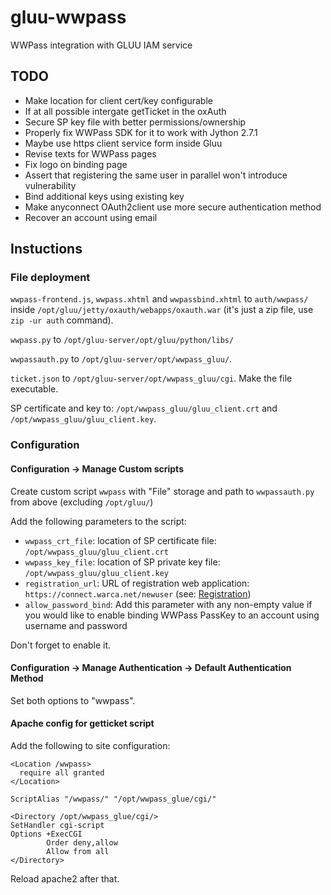 # gluu-wwpass

WWPass integration with GLUU IAM service

## TODO
 - Make location for client cert/key configurable
 - If at all possible intergate getTicket in the oxAuth
 - Secure SP key file with better permissions/ownership
 - Properly fix WWPass SDK for it to work with Jython 2.7.1
 - Maybe use https client service form inside Gluu
 - Revise texts for WWPass pages
 - Fix logo on binding page
 - Assert that registering the same user in parallel won't introduce vulnerability
 - Bind additional keys using existing key
 - Make anyconnect OAuth2client use more secure authentication method
 - Recover an account using email

## Instuctions

### File deployment
`wwpass-frontend.js`, `wwpass.xhtml` and `wwpassbind.xhtml` to `auth/wwpass/` inside `/opt/gluu/jetty/oxauth/webapps/oxauth.war` (it's just a zip file, use `zip -ur auth` command).

`wwpass.py` to `/opt/gluu-server/opt/gluu/python/libs/`

`wwpassauth.py` to `/opt/gluu-server/opt/wwpass_gluu/`.

`ticket.json` to `/opt/gluu-server/opt/wwpass_gluu/cgi`. Make the file executable.

SP certificate and key to: `/opt/wwpass_gluu/gluu_client.crt` and `/opt/wwpass_gluu/gluu_client.key`.

### Configuration

#### Configuration -> Manage Custom scripts

Create custom script `wwpass` with "File" storage and path to `wwpassauth.py` from above (excluding `/opt/gluu/`)

Add the following parameters to the script:
 - `wwpass_crt_file`: location of SP certificate file: `/opt/wwpass_gluu/gluu_client.crt`
 - `wwpass_key_file`: location of SP private key file: `/opt/wwpass_gluu/gluu_client.key`
 - `registration_url`: URL of registration web application: `https://connect.warca.net/newuser` (see: [Registration](registration//README.md))
 - `allow_password_bind`: Add this parameter with any non-empty value if you would like to enable binding WWPass PassKey to an account using username and password

Don't forget to enable it.

#### Configuration -> Manage Authentication -> Default Authentication Method

Set both options to "wwpass".

#### Apache config for getticket script

Add the following to site configuration:
```
<Location /wwpass>
  require all granted
</Location>

ScriptAlias "/wwpass/" "/opt/wwpass_glue/cgi/"

<Directory /opt/wwpass_glue/cgi/>
SetHandler cgi-script
Options +ExecCGI
        Order deny,allow
        Allow from all
</Directory>
```

Reload apache2 after that.